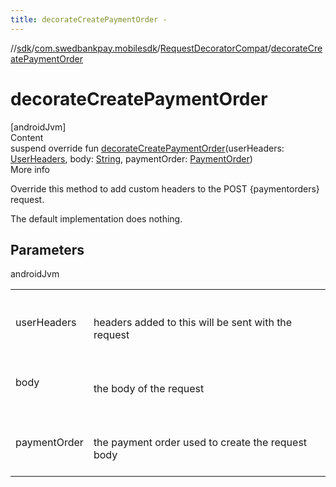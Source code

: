 ```yaml
---
title: decorateCreatePaymentOrder -
---
```

//[sdk](../../../index)/[com.swedbankpay.mobilesdk](../index)/[RequestDecoratorCompat](index)/[decorateCreatePaymentOrder](decorate-create-payment-order)



# decorateCreatePaymentOrder  
[androidJvm]  
Content  
suspend override fun [decorateCreatePaymentOrder](decorate-create-payment-order)(userHeaders: [UserHeaders](../-user-headers/index), body: [String](https://kotlinlang.org/api/latest/jvm/stdlib/kotlin/-string/index.html), paymentOrder: [PaymentOrder](../-payment-order/index))  
More info  


Override this method to add custom headers to the POST {paymentorders} request.



The default implementation does nothing.



## Parameters  
  
androidJvm  
  
| | |
|---|---|
| <a name="com.swedbankpay.mobilesdk/RequestDecoratorCompat/decorateCreatePaymentOrder/#com.swedbankpay.mobilesdk.UserHeaders#kotlin.String#com.swedbankpay.mobilesdk.PaymentOrder/PointingToDeclaration/"></a>userHeaders| <a name="com.swedbankpay.mobilesdk/RequestDecoratorCompat/decorateCreatePaymentOrder/#com.swedbankpay.mobilesdk.UserHeaders#kotlin.String#com.swedbankpay.mobilesdk.PaymentOrder/PointingToDeclaration/"></a><br><br>headers added to this will be sent with the request<br><br>|
| <a name="com.swedbankpay.mobilesdk/RequestDecoratorCompat/decorateCreatePaymentOrder/#com.swedbankpay.mobilesdk.UserHeaders#kotlin.String#com.swedbankpay.mobilesdk.PaymentOrder/PointingToDeclaration/"></a>body| <a name="com.swedbankpay.mobilesdk/RequestDecoratorCompat/decorateCreatePaymentOrder/#com.swedbankpay.mobilesdk.UserHeaders#kotlin.String#com.swedbankpay.mobilesdk.PaymentOrder/PointingToDeclaration/"></a><br><br>the body of the request<br><br>|
| <a name="com.swedbankpay.mobilesdk/RequestDecoratorCompat/decorateCreatePaymentOrder/#com.swedbankpay.mobilesdk.UserHeaders#kotlin.String#com.swedbankpay.mobilesdk.PaymentOrder/PointingToDeclaration/"></a>paymentOrder| <a name="com.swedbankpay.mobilesdk/RequestDecoratorCompat/decorateCreatePaymentOrder/#com.swedbankpay.mobilesdk.UserHeaders#kotlin.String#com.swedbankpay.mobilesdk.PaymentOrder/PointingToDeclaration/"></a><br><br>the payment order used to create the request body<br><br>|
  
  



